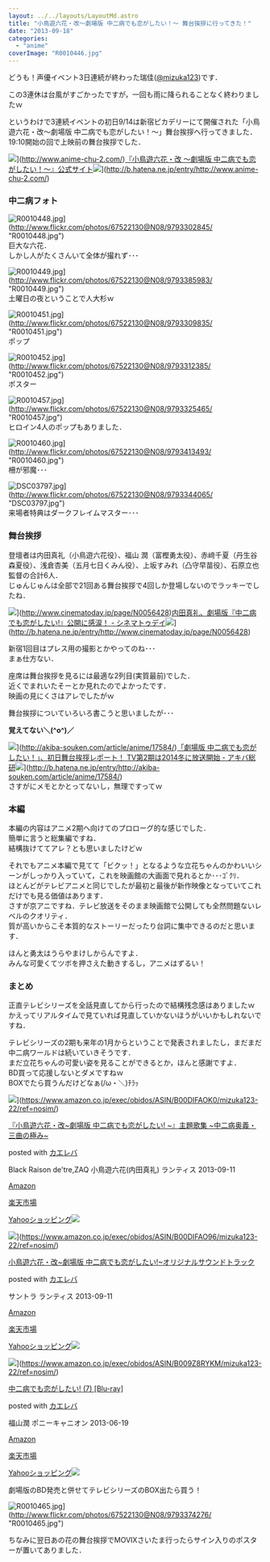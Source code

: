 ```yaml
---
layout: ../../layouts/LayoutMd.astro
title: "小鳥遊六花・改～劇場版 中二病でも恋がしたい！～ 舞台挨拶に行ってきた！"
date: "2013-09-18"
categories: 
  - "anime"
coverImage: "R0010446.jpg"
---
```


どうも！声優イベント3日連続が終わった瑞佳([@mizuka123](https://twitter.com/mizuka123))です．

この3連休は台風がすごかったですが，一回も雨に降られることなく終わりましたｗ

というわけで3連続イベントの初日9/14は新宿ピカデリーにて開催された「小鳥遊六花・改～劇場版 中二病でも恋がしたい！～」舞台挨拶へ行ってきました．  
19:10開始の回で上映前の舞台挨拶でした．

![](http://capture.heartrails.com/150x130/shadow?http://www.anime-chu-2.com/)](http://www.anime-chu-2.com/)[『小鳥遊六花・改 ～劇場版 中二病でも恋がしたい！～』公式サイト](http://www.anime-chu-2.com/)![](http://b.hatena.ne.jp/entry/image/http://www.anime-chu-2.com/)](http://b.hatena.ne.jp/entry/http://www.anime-chu-2.com/)  
  

### 中二病フォト

![R0010448.jpg](/archive/images/9793302845_e27b64385e_b.jpg)](http://www.flickr.com/photos/67522130@N08/9793302845/ "R0010448.jpg")  
巨大な六花．  
しかし人がたくさんいて全体が撮れず･･･

![R0010449.jpg](/archive/images/9793385983_5fbaa5d007_b.jpg)](http://www.flickr.com/photos/67522130@N08/9793385983/ "R0010449.jpg")  
土曜日の夜ということで人大杉ｗ

![R0010451.jpg](/archive/images/9793309835_91b0620c6e_b.jpg)](http://www.flickr.com/photos/67522130@N08/9793309835/ "R0010451.jpg")  
ポップ

![R0010452.jpg](/archive/images/9793312385_9065ac2faf_b.jpg)](http://www.flickr.com/photos/67522130@N08/9793312385/ "R0010452.jpg")  
ポスター

![R0010457.jpg](/archive/images/9793325465_a67f432e96_b.jpg)](http://www.flickr.com/photos/67522130@N08/9793325465/ "R0010457.jpg")  
ヒロイン4人のポップもありました．

![R0010460.jpg](/archive/images/9793413493_c68f7f7120_b.jpg)](http://www.flickr.com/photos/67522130@N08/9793413493/ "R0010460.jpg")  
柵が邪魔･･･

![DSC03797.jpg](/archive/images/9793344065_a21b9cbc0d_b.jpg)](http://www.flickr.com/photos/67522130@N08/9793344065/ "DSC03797.jpg")  
来場者特典はダークフレイムマスター･･･

### 舞台挨拶

登壇者は内田真礼（小鳥遊六花役）、福山 潤（富樫勇太役）、赤﨑千夏（丹生谷森夏役）、浅倉杏美（五月七日くみん役）、上坂すみれ（凸守早苗役）、石原立也監督の合計6人．  
じゅんじゅんは全部で21回ある舞台挨拶で4回しか登場しないのでラッキーでしたね．

![](http://capture.heartrails.com/150x130/shadow?http://www.cinematoday.jp/page/N0056428)](http://www.cinematoday.jp/page/N0056428)[内田真礼、劇場版『中二病でも恋がしたい!』公開に感涙！ - シネマトゥデイ](http://www.cinematoday.jp/page/N0056428)![](http://b.hatena.ne.jp/entry/image/http://www.cinematoday.jp/page/N0056428)](http://b.hatena.ne.jp/entry/http://www.cinematoday.jp/page/N0056428)  
  

新宿1回目はプレス用の撮影とかやってのね･･･  
まぁ仕方ない．

座席は舞台挨拶を見るには最適な2列目(実質最前)でした．  
近くでまれいたそーとか見れたのでよかったです．  
映画の見にくさはアレでしたがｗ

舞台挨拶についていろいろ書こうと思いましたが･･･

**覚えてない＼(^o^)／**

![](http://capture.heartrails.com/150x130/shadow?http://akiba-souken.com/article/anime/17584/)](http://akiba-souken.com/article/anime/17584/)[「劇場版 中二病でも恋がしたい！」、初日舞台挨拶レポート！ TV第2期は2014冬に放送開始 - アキバ総研](http://akiba-souken.com/article/anime/17584/)![](http://b.hatena.ne.jp/entry/image/http://akiba-souken.com/article/anime/17584/)](http://b.hatena.ne.jp/entry/http://akiba-souken.com/article/anime/17584/)  
さすがにメモとかとってないし，無理ですってｗ

### 本編

本編の内容はアニメ2期へ向けてのプロローグ的な感じでした．  
簡単に言うと総集編ですね．  
結構抜けててアレ？とも思いましたけどｗ

それでもアニメ本編で見てて「ビクッ！」となるような立花ちゃんのかわいいシーンがしっかり入っていて，これを映画館の大画面で見れるとか･･･ｺﾞｸﾘ．  
ほとんどがテレビアニメと同じでしたが最初と最後が新作映像となっていてこれだけでも見る価値はあります．  
さすが京アニですね．テレビ放送をそのまま映画館で公開しても全然問題ないレベルのクオリティ．  
質が高いからこそ本質的なストーリーだったり台詞に集中できるのだと思います．

ほんと勇太はうらやまけしからんですよ．  
みんな可愛くてツボを押さえた動きするし，アニメはずるい！

### まとめ

正直テレビシリーズを全話見直してから行ったので結構残念感はありましたｗ  
かえってリアルタイムで見ていれば見直していかないほうがいいかもしれないですね．

テレビシリーズの2期も来年の1月からということで発表されましたし，まだまだ中二病ワールドは続いていきそうです．  
まだ立花ちゃんの可愛い姿を見ることができるとか，ほんと感謝ですよ．  
BD買って応援しないとダメですねｗ  
BOXでたら買うんだけどなぁ(/ω・＼)ﾁﾗｯ

![](/archive/images/51-0sLsXDyL._SL160_.jpg)](https://www.amazon.co.jp/exec/obidos/ASIN/B00DIFAOK0/mizuka123-22/ref=nosim/)

[『小鳥遊六花・改~劇場版 中二病でも恋がしたい! ~』主題歌集 ~中二病奥義・三曲の極み~](https://www.amazon.co.jp/exec/obidos/ASIN/B00DIFAOK0/mizuka123-22/ref=nosim/)

posted with [カエレバ](http://kaereba.com)

Black Raison de'tre,ZAQ 小鳥遊六花(内田真礼) ランティス 2013-09-11

[Amazon](http://www.amazon.co.jp/gp/search?keywords=%89%FC%81P%8C%80%8F%EA%94%C5%20%8F%AC%92%B9%97V%98Z%89%D4&__mk_ja_JP=%83J%83%5E%83J%83i&tag=mizuka123-22 "アマゾン")

[楽天市場](http://hb.afl.rakuten.co.jp/hgc/032b53ee.4b34c5ee.0f4a541e.f440145e/?pc=http%3A%2F%2Fsearch.rakuten.co.jp%2Fsearch%2Fmall%2F%25E6%2594%25B9%25E2%2580%25BE%25E5%258A%2587%25E5%25A0%25B4%25E7%2589%2588%2520%25E5%25B0%258F%25E9%25B3%25A5%25E9%2581%258A%25E5%2585%25AD%25E8%258A%25B1%2F-%2Ff.1-p.1-s.1-sf.0-st.A-v.2%3Fx%3D0%26scid%3Daf_ich_link_urltxt%26m%3Dhttp%3A%2F%2Fm.rakuten.co.jp%2F "楽天市場")

[Yahooショッピング![](//ad.jp.ap.valuecommerce.com/servlet/gifbanner?sid=3066752&pid=881990642)](//ck.jp.ap.valuecommerce.com/servlet/referral?sid=3066752&pid=881990642&vc_url=http%3A%2F%2Fshopping.search.yahoo.co.jp%2Fsearch%3FuIv%3Don%26ei%3DUTF-8%26tab_ex%3Dcommerce%26slider%3D0%26va%3D%25E6%2594%25B9%25E2%2580%25BE%25E5%258A%2587%25E5%25A0%25B4%25E7%2589%2588%2520%25E5%25B0%258F%25E9%25B3%25A5%25E9%2581%258A%25E5%2585%25AD%25E8%258A%25B1 "Yahooショッピング")

![](/archive/images/51UF-QwCARL._SL160_.jpg)](https://www.amazon.co.jp/exec/obidos/ASIN/B00DIFAO96/mizuka123-22/ref=nosim/)

[小鳥遊六花・改~劇場版 中二病でも恋がしたい!~オリジナルサウンドトラック](https://www.amazon.co.jp/exec/obidos/ASIN/B00DIFAO96/mizuka123-22/ref=nosim/)

posted with [カエレバ](http://kaereba.com)

サントラ ランティス 2013-09-11

[Amazon](http://www.amazon.co.jp/gp/search?keywords=%89%FC%81P%8C%80%8F%EA%94%C5%20%8F%AC%92%B9%97V%98Z%89%D4&__mk_ja_JP=%83J%83%5E%83J%83i&tag=mizuka123-22 "アマゾン")

[楽天市場](http://hb.afl.rakuten.co.jp/hgc/032b53ee.4b34c5ee.0f4a541e.f440145e/?pc=http%3A%2F%2Fsearch.rakuten.co.jp%2Fsearch%2Fmall%2F%25E6%2594%25B9%25E2%2580%25BE%25E5%258A%2587%25E5%25A0%25B4%25E7%2589%2588%2520%25E5%25B0%258F%25E9%25B3%25A5%25E9%2581%258A%25E5%2585%25AD%25E8%258A%25B1%2F-%2Ff.1-p.1-s.1-sf.0-st.A-v.2%3Fx%3D0%26scid%3Daf_ich_link_urltxt%26m%3Dhttp%3A%2F%2Fm.rakuten.co.jp%2F "楽天市場")

[Yahooショッピング![](//ad.jp.ap.valuecommerce.com/servlet/gifbanner?sid=3066752&pid=881990642)](//ck.jp.ap.valuecommerce.com/servlet/referral?sid=3066752&pid=881990642&vc_url=http%3A%2F%2Fshopping.search.yahoo.co.jp%2Fsearch%3FuIv%3Don%26ei%3DUTF-8%26tab_ex%3Dcommerce%26slider%3D0%26va%3D%25E6%2594%25B9%25E2%2580%25BE%25E5%258A%2587%25E5%25A0%25B4%25E7%2589%2588%2520%25E5%25B0%258F%25E9%25B3%25A5%25E9%2581%258A%25E5%2585%25AD%25E8%258A%25B1 "Yahooショッピング")

![](/archive/images/51AKlhmxUfL._SL160_.jpg)](https://www.amazon.co.jp/exec/obidos/ASIN/B009Z8RYKM/mizuka123-22/ref=nosim/)

[中二病でも恋がしたい! (7) \[Blu-ray\]](https://www.amazon.co.jp/exec/obidos/ASIN/B009Z8RYKM/mizuka123-22/ref=nosim/)

posted with [カエレバ](http://kaereba.com)

福山潤 ポニーキャニオン 2013-06-19

[Amazon](http://www.amazon.co.jp/gp/search?keywords=%92%86%93%F1%95a%20Blu-ray&__mk_ja_JP=%83J%83%5E%83J%83i&tag=mizuka123-22 "アマゾン")

[楽天市場](http://hb.afl.rakuten.co.jp/hgc/032b53ee.4b34c5ee.0f4a541e.f440145e/?pc=http%3A%2F%2Fsearch.rakuten.co.jp%2Fsearch%2Fmall%2F%25E4%25B8%25AD%25E4%25BA%258C%25E7%2597%2585%2520Blu-ray%2F-%2Ff.1-p.1-s.1-sf.0-st.A-v.2%3Fx%3D0%26scid%3Daf_ich_link_urltxt%26m%3Dhttp%3A%2F%2Fm.rakuten.co.jp%2F "楽天市場")

[Yahooショッピング![](//ad.jp.ap.valuecommerce.com/servlet/gifbanner?sid=3066752&pid=881990642)](//ck.jp.ap.valuecommerce.com/servlet/referral?sid=3066752&pid=881990642&vc_url=http%3A%2F%2Fshopping.search.yahoo.co.jp%2Fsearch%3FuIv%3Don%26ei%3DUTF-8%26tab_ex%3Dcommerce%26slider%3D0%26va%3D%25E4%25B8%25AD%25E4%25BA%258C%25E7%2597%2585%2520Blu-ray "Yahooショッピング")

劇場版のBD発売と併せてテレビシリーズのBOX出たら買う！

![R0010465.jpg](/archive/images/9793374276_583da4c424_b.jpg)](http://www.flickr.com/photos/67522130@N08/9793374276/ "R0010465.jpg")

ちなみに翌日あの花の舞台挨拶でMOVIXさいたま行ったらサイン入りのポスターが置いてありました．

